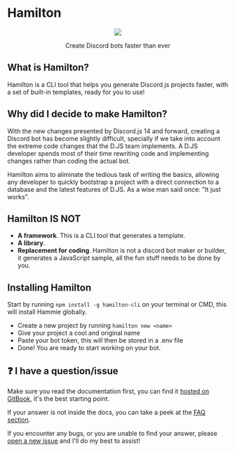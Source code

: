 # Hamilton

<p align="center">
  <img src="https://img.shields.io/npm/v/hamilton-cli">
</p>
<p align="center">Create Discord bots faster than ever</p>


## What is Hamilton?

Hamilton is a CLI tool that helps you generate Discord.js projects faster, with a set of built-in templates, ready for you to use!

## Why did I decide to make Hamilton?

With the new changes presented by Discord.js 14 and forward, creating a Discord bot has become slightly difficult, specially if we take into account the extreme code changes that the D.JS team implements. A D.JS developer spends most of their time rewriting code and implementing changes rather than coding the actual bot.

Hamilton aims to aliminate the tedious task of writing the basics, allowing any developer to quickly bootstrap a project with a direct connection to a database and the latest features of D.JS. As a wise man said once: "It just works".

## Hamilton IS NOT

- **A framework**. This is a CLI tool that generates a template.
- **A library**.
- **Replacement for coding**. Hamilton is not a discord bot maker or builder, it generates a JavaScript sample, all the fun stuff needs to be done by you.

## Installing Hamilton

Start by running `npm install -g hamilton-cli` on your terminal or CMD, this will install Hammie globally.

- Create a new project by running `hamilton new <name>`
- Give your project a cool and original name
- Paste your bot token, this will then be stored in a .env file
- Done! You are ready to start working on your bot.

## ❓ I have a question/issue

Make sure you read the documentation first, you can find it [hosted on GitBook](https://grapes-os-tools.gitbook.io/hamilton-docs), it's the best starting point.

If your answer is not inside the docs, you can take a peek at the [FAQ section](https://grapes-os-tools.gitbook.io/hamilton-docs/faq).

If you encounter any bugs, or you are unable to find your answer, please [open a new issue](https://github.com/GrapesMaster98/Hamilton/issues/new) and I'll do my best to assist!


